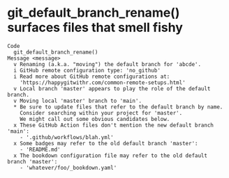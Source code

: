 # git_default_branch_rename() surfaces files that smell fishy

    Code
      git_default_branch_rename()
    Message <message>
      v Renaming (a.k.a. "moving") the default branch for 'abcde'.
      i GitHub remote configuration type: 'no_github'
      i Read more about GitHub remote configurations at:
        'https://happygitwithr.com/common-remote-setups.html'
      v Local branch 'master' appears to play the role of the default branch.
      v Moving local 'master' branch to 'main'.
      * Be sure to update files that refer to the default branch by name.
        Consider searching within your project for 'master'.
        We might call out some obvious candidates below.
      x These GitHub Action files don't mention the new default branch 'main':
        - '.github/workflows/blah.yml'
      x Some badges may refer to the old default branch 'master':
        - 'README.md'
      x The bookdown configuration file may refer to the old default branch 'master':
        - 'whatever/foo/_bookdown.yaml'

